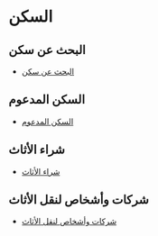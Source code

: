 # السكن

## البحث عن سكن
- [البحث عن سكن](#)

## السكن المدعوم
- [السكن المدعوم](#)

## شراء الأثاث
- [شراء الأثاث](#)

## شركات وأشخاص لنقل الأثاث
- [شركات وأشخاص لنقل الأثاث](#)
